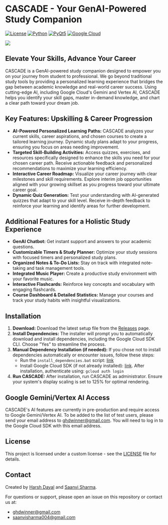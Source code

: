 # CASCADE - Your GenAI-Powered Study Companion

[![License](https://img.shields.io/badge/License-Custom-blue.svg)](https://github.com/Kaosv2/Cascade-GenAI-Study-Companion/blob/main/LICENSE.md)
[![Python](https://img.shields.io/badge/Python-3.x-blue.svg)](https://www.python.org/)
[![PyQt5](https://img.shields.io/badge/PyQt5-GUI-brightgreen.svg)](https://www.riverbankcomputing.com/software/pyqt/)
[![Google Cloud](https://img.shields.io/badge/Google%20Cloud-Gemini%20%7C%20Vertex%20AI-orange.svg)](https://cloud.google.com/)



![](https://github.com/Kaosv2/Cascade-GenAI-Study-Companion/blob/main/Assets/Frame-43(2).gif)


## Elevate Your Skills, Advance Your Career

CASCADE is a GenAI-powered study companion designed to empower you on your journey from student to professional. We go beyond traditional study tools by providing a personalized learning experience that bridges the gap between academic knowledge and real-world career success.  Using cutting-edge AI, including Google Cloud's Gemini and Vertex AI, CASCADE helps you identify your skill gaps, master in-demand knowledge, and chart a clear path toward your dream job.


## Key Features: Upskilling & Career Progression

* **AI-Powered Personalized Learning Paths:** CASCADE analyzes your current skills, career aspirations, and chosen courses to create a tailored learning journey.  Dynamic study plans adapt to your progress, ensuring you focus on areas needing improvement.
* **Targeted Skill-Building Activities:**  Access quizzes, exercises, and resources specifically designed to enhance the skills you need for your chosen career path.  Receive actionable feedback and personalized recommendations to maximize your learning efficiency.
* **Interactive Career Roadmap:** Visualize your career journey with clear milestones and skill requirements.  Explore interim job opportunities aligned with your growing skillset as you progress toward your ultimate career goal.
* **Dynamic Quiz Generation:**  Test your understanding with AI-generated quizzes that adapt to your skill level. Receive in-depth feedback to reinforce your learning and identify areas for further development.


## Additional Features for a Holistic Study Experience

* **GenAI Chatbot:** Get instant support and answers to your academic questions.
* **Customizable Timers & Study Planner:**  Optimize your study sessions with focused timers and personalized study plans.
* **Organized Notes & To-Do Lists:** Stay on track with integrated note-taking and task management tools.
* **Integrated Music Player:** Create a productive study environment with your favorite music.
* **Interactive Flashcards:** Reinforce key concepts and vocabulary with engaging flashcards.
* **Course Dashboard & Detailed Statistics:** Manage your courses and track your study habits with insightful visualizations.



## Installation

1. **Download:** Download the latest setup file from the [Releases](https://github.com/Kaosv2/Cascade-GenAI-Study-Companion/releases) page.
2. **Install Dependencies:** The installer will prompt you to automatically download and install dependencies, including the Google Cloud SDK CLI. Choose "Yes" to streamline the process.
3. **Manual Dependency Installation (if needed):** If you chose not to install dependencies automatically or encounter issues, follow these steps:
    * Run the `install_dependencies.bat` script: [link](https://github.com/Kaosv2/Cascade-GenAI-Study-Companion/blob/main/install_dependencies.bat)
    * Install Google Cloud SDK (if not already installed): [link](https://dl.google.com/dl/cloudsdk/channels/rapid/GoogleCloudSDKInstaller.exe). After installation, authenticate using: `gcloud auth login`
4. **Run CASCADE:** After installation, run CASCADE as administrator. Ensure your system's display scaling is set to 125% for optimal rendering.

## Google Gemini/Vertex AI Access

CASCADE's AI features are currently in pre-production and require access to Google Gemini/Vertex AI. To be added to the list of test users, please send your email address to ghdwinner@gmail.com. You will need to log in to the Google Cloud SDK with this email address.

## License

This project is licensed under a custom license - see the [LICENSE](https://github.com/Kaosv2/Cascade-GenAI-Study-Companion/blob/main/LICENSE.md) file for details.

## Contact

Created by [Harsh Dayal](https://github.com/KaosV2) and [Saanvi Sharma](https://github.com/ConfusedReal).

For questions or support, please open an issue on this repository or contact us at:

* ghdwinner@gmail.com
* saanvisharma004@gmail.com 
